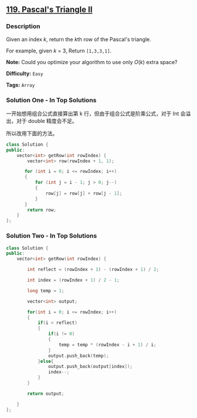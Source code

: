 ## [119. Pascal's Triangle II](https://leetcode.com/problems/pascals-triangle-ii/description/)

### Description

Given an index _k_, return the *k*th row of the Pascal's triangle.

For example, given _k_ = 3,
Return `[1,3,3,1]`.

**Note:**
Could you optimize your algorithm to use only _O_(_k_) extra space?

**Difficulty:** `Easy`

**Tags:** `Array`

### Solution One - In Top Solutions

一开始想用组合公式直接算出第 k 行，但由于组合公式是阶乘公式，对于 Int 会溢出，对于 double 精度会不足。

所以改用下面的方法。

```c++
class Solution {
public:
    vector<int> getRow(int rowIndex) {
        vector<int> row(rowIndex + 1, 1);

       for (int i = 0; i <= rowIndex; i++)
       {
           for (int j = i - 1; j > 0; j--)
           {
               row[j] = row[j] + row[j - 1];
           }
       }
        return row;
    }
};
```

### Solution Two - In Top Solutions

```c++
class Solution {
public:
    vector<int> getRow(int rowIndex) {

        int reflect = (rowIndex + 1) - (rowIndex + 1) / 2;

        int index = (rowIndex + 1) / 2 - 1;

        long temp = 1;

        vector<int> output;

        for(int i = 0; i <= rowIndex; i++)
        {
            if(i < reflect)
            {
                if(i != 0)
                {
                    temp = temp * (rowIndex - i + 1) / i;
                }
                output.push_back(temp);
            }else{
                output.push_back(output[index]);
                index--;
            }
        }

        return output;

    }
};
```
